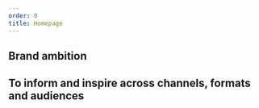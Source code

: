 ```yaml
---
order: 0
title: Homepage
---
```


## Brand ambition

## To inform and inspire across channels, formats and audiences
